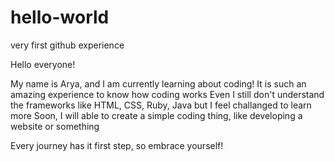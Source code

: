 # hello-world
very first github experience

Hello everyone!

My name is Arya, and I am currently learning about coding!
It is such an amazing experience to know how coding works
Even I still don't understand the frameworks like HTML, CSS, Ruby, Java but I feel challanged to learn more
Soon, I will able to create a simple coding thing, like developing a website or something

Every journey has it first step, so embrace yourself!
